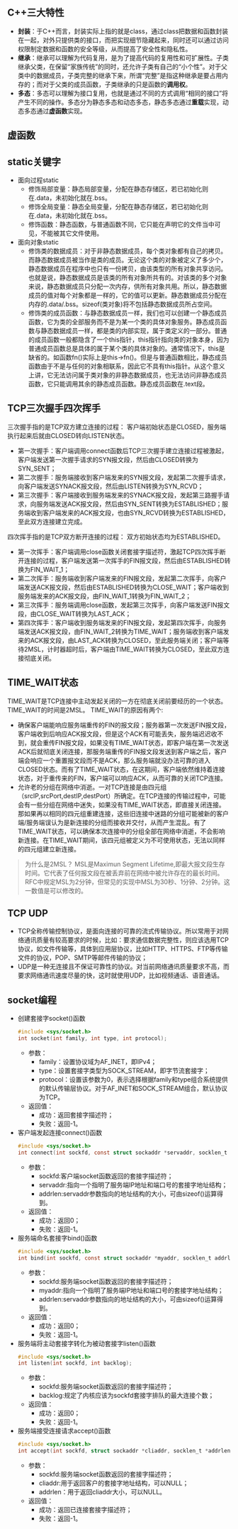 ## C++三大特性
- **封装**：于C++而言，封装实际上指的就是class，通过class把数据和函数封装在一起，对外只提供类的接口，而把实现细节隐藏起来，同时还可以通过访问权限制定数据和函数的安全等级，从而提高了安全性和隐私性。
- **继承**：继承可以理解为代码复用，是为了提高代码的复用性和可扩展性。子类继承父类，在保留“家族传统”的同时，还允许子类有自己的“小个性”。对于父类中的数据成员，子类完整的继承下来，所谓“完整”是指这种继承是要占用内存的；而对于父类的成员函数，子类继承的只是函数的**调用权**。
- **多态**：多态可以理解为接口复用，也就是通过不同的方式调用“相同的接口”将产生不同的操作。多态分为静态多态和动态多态，静态多态通过**重载**实现，动态多态通过**虚函数**实现。

## 虚函数

## static关键字
- 面向过程static
    - 修饰局部变量：静态局部变量，分配在静态存储区，若已初始化则在.data，未初始化就在.bss。
    - 修饰全局变量：静态全局变量，分配在静态存储区，若已初始化则在.data，未初始化就在.bss。
    - 修饰函数：静态函数，与普通函数不同，它只能在声明它的文件当中可见，不能被其它文件使用。
- 面向对象static
    - 修饰类的数据成员：对于非静态数据成员，每个类对象都有自己的拷贝。而静态数据成员被当作是类的成员。无论这个类的对象被定义了多少个，静态数据成员在程序中也只有一份拷贝，由该类型的所有对象共享访问。也就是说，静态数据成员是该类的所有对象所共有的。对该类的多个对象来说，静态数据成员只分配一次内存，供所有对象共用。所以，静态数据成员的值对每个对象都是一样的，它的值可以更新。静态数据成员分配在内存的.data/.bss。sizeof(类对象)将不包括静态数据成员所占空间。
    - 修饰类的成员函数：与静态数据成员一样，我们也可以创建一个静态成员函数，它为类的全部服务而不是为某一个类的具体对象服务。静态成员函数与静态数据成员一样，都是类的内部实现，属于类定义的一部分。普通的成员函数一般都隐含了一个this指针，this指针指向类的对象本身，因为普通成员函数总是具体的属于某个类的具体对象的。通常情况下，this是缺省的。如函数fn()实际上是this->fn()。但是与普通函数相比，静态成员函数由于不是与任何的对象相联系，因此它不具有this指针。从这个意义上讲，它无法访问属于类对象的非静态数据成员，也无法访问非静态成员函数，它只能调用其余的静态成员函数。静态成员函数在.text段。

## TCP三次握手四次挥手
三次握手指的是TCP双方建立连接的过程：
客户端初始状态是CLOSED，服务端执行起来后就由CLOSED转向LISTEN状态。
- 第一次握手：客户端调用connect函数后TCP三次握手建立连接过程被激起，客户端发送第一次握手请求的SYN报文段，然后由CLOSED转换为SYN_SENT；
- 第二次握手：服务端接收到客户端发来的SYN报文段，发起第二次握手请求，向客户端发送SYNACK报文段，然后由LISTEN转换为SYN_RCVD；
- 第三次握手：客户端接收到服务端发来的SYNACK报文段，发起第三路握手请求，向服务端发送ACK报文段，然后由SYN_SENT转换为ESTABLISHED；服务端收到客户端发来的ACK报文段，也由SYN_RCVD转换为ESTABLISHED，至此双方连接建立完成。

四次挥手指的是TCP双方断开连接的过程：
双方初始状态均为ESTABLISHED。
- 第一次挥手：客户端调用close函数关闭套接字描述符，激起TCP四次挥手断开连接的过程，客户端发送第一次挥手的FIN报文段，然后由ESTABLISHED转换为FIN_WAIT_1；
- 第二次挥手：服务端收到客户端发来的FIN报文段，发起第二次挥手，向客户端发送ACK报文段，然后由ESTABLISHED转换为CLOSE_WAIT；客户端收到服务端发来的ACK报文段，由FIN_WAIT_1转换为FIN_WAIT_2；
- 第三次挥手：服务端调用close函数，发起第三次挥手，向客户端发送FIN报文段，由CLOSE_WAIT转换为LAST_ACK；
- 第四次挥手：客户端收到服务端发来的FIN报文段，发起第四次挥手，向服务端发送ACK报文段，由FIN_WAIT_2转换为TIME_WAIT；服务端收到客户端发来的ACK报文段，由LAST_ACK转换为CLOSED，至此服务端关闭；客户端等待2MSL，计时器超时后，客户端由TIME_WAIT转换为CLOSED，至此双方连接彻底关闭。

## TIME_WAIT状态
TIME_WAIT是TCP连接中主动发起关闭的一方在彻底关闭前要经历的一个状态。TIME_WAIT的时间是2MSL。
TIME_WAIT的原因有两个:
- 确保客户端能响应服务端重传的FIN的报文段；服务器第一次发送FIN报文段，客户端收到后响应ACK报文段，但是这个ACK有可能丢失，服务端迟迟收不到，就会重传FIN报文段，如果没有TIME_WAIT状态，即客户端在第一次发送ACK后就彻底关闭连接，那服务端重传的FIN报文段发送到客户端之后，客户端会响应一个重置报文段而不是ACK，那么服务端就没办法可靠的进入CLOSED状态。而有了TIME_WAIT状态，在这期间，客户端依然维持着连接状态，对于重传来的FIN，客户端可以响应ACK，从而可靠的关闭TCP连接。
- 允许老的分组在网络中消逝。一对TCP连接是由四元组（srcIP,srcPort,destIP,destPort）所确定。在TCP连接的传输过程中，可能会有一些分组在网络中迷失，如果没有TIME_WAIT状态，即直接关闭连接。那如果再以相同的四元组重建连接，这些旧连接中迷路的分组可能被新的客户端/服务端误认为是新连接的分组而接收并交付，从而产生混乱。有了TIME_WAIT状态，可以确保本次连接中的分组全部在网络中消逝，不会影响新连接。在TIME_WAIT期间，该四元组被定义为不可使用状态，无法以同样的四元组建立新连接。

> 为什么是2MSL？
> MSL是Maximun Segment Lifetime,即最大报文段生存时间。它代表了任何报文段在被丢弃前在网络中被允许存在的最长时间。RFC中规定MSL为2分钟，但常见的实现中MSL为30秒、1分钟、2分钟。这一数值是可以修改的。
## TCP UDP
- TCP全称传输控制协议，是面向连接的可靠的流式传输协议。所以常用于对网络通讯质量有较高要求的时候，比如：要求通信数据完整性，则应该选用TCP协议，如文件传输等，具体到应用层协议，比如HTTP、HTTPS、FTP等传输文件的协议，POP、SMTP等邮件传输的协议；
- UDP是一种无连接且不保证可靠性的协议。对当前网络通讯质量要求不高，而要求网络通讯速度尽量的快，这时就使用UDP，比如视频通话、语音通话。
## socket编程
- 创建套接字socket()函数
    ```c
    #include <sys/socket.h>
    int socket(int family, int type, int protocol);
    ```
    - 参数：
        - family：设置协议域为AF_INET，即IPv4；
        - type：设置套接字类型为SOCK_STREAM，即字节流套接字；
        - protocol：设置该参数为0，表示选择根据family和type组合系统提供的默认传输层协议。对于AF_INET和SOCK_STREAM组合，默认协议为TCP。
    - 返回值：
        - 成功：返回套接字描述符；
        - 失败：返回-1。
- 客户端发起连接connect()函数
    ```c
    #include <sys/socket.h>
    int connect(int sockfd, const struct sockaddr *servaddr, socklen_t addrlen);
    ```
    - 参数：
        - sockfd:客户端socket函数返回的套接字描述符；
        - servaddr:指向一个指明了服务端IP地址和端口号的套接字地址结构；
        - addrlen:servaddr参数指向的地址结构的大小，可由sizeof()运算得到。
    - 返回值：
        - 成功：返回0；
        - 失败：返回-1。
- 服务端命名套接字bind()函数
    ```c
    #include <sys/socket.h>
    int bind(int sockfd, const struct sockaddr *myaddr, socklen_t addrlen);
    ```
    - 参数：
        - sockfd:服务端socket函数返回的套接字描述符；
        - myaddr:指向一个指明了服务端IP地址和端口号的套接字地址结构；
        - addrlen:servaddr参数指向的地址结构的大小，可由sizeof()运算得到。
    - 返回值：
        - 成功：返回0；
        - 失败：返回-1。
- 服务端将主动套接字转化为被动套接字listen()函数
    ```c
    #include <sys/socket.h>
    int listen(int sockfd, int backlog);
    ```
    - 参数：
        - sockfd:服务端socket函数返回的套接字描述符；
        - backlog:规定了内核应该为sockfd套接字排队的最大连接个数；
    - 返回值：
        - 成功：返回0；
        - 失败：返回-1。
- 服务端接受连接请求accept()函数
    ```c
    #include <sys/socket.h>
    int accept(int sockfd, struct sockaddr *cliaddr, socklen_t *addrlen);
    ```
    - 参数：
        - sockfd:服务端socket函数返回的套接字描述符；
        - cliaddr:用于返回客户的套接字地址结构，可以NULL；
        - addrlen：用于返回cliaddr大小，可以NULL。
    - 返回值：
        - 成功：返回已连接套接字描述符；
        - 失败：返回-1。